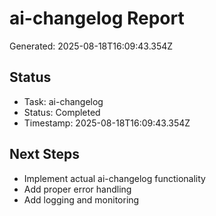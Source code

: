 # ai-changelog Report

Generated: 2025-08-18T16:09:43.354Z

## Status
- Task: ai-changelog
- Status: Completed
- Timestamp: 2025-08-18T16:09:43.354Z

## Next Steps
- Implement actual ai-changelog functionality
- Add proper error handling
- Add logging and monitoring

